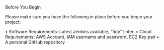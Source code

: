 Before You Begin

Please make sure you have the following in place before you begin your project:

•	Software Requirements: Latest Jenkins available, “tidy” linter.
•	Cloud Requirements: AWS Account, IAM username and password, EC2 Key pair
•	A personal GitHub repository

